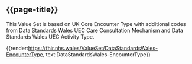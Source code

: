 <div class="warning"><span class="ImplementWarn"></span></div>

## {{page-title}}

This Value Set is based on UK Core Encounter Type with additional codes from Data Standards Wales UEC Care Consultation Mechanism and Data Standards Wales UEC Activity Type.

{{render:https://fhir.nhs.wales/ValueSet/DataStandardsWales-EncounterType, text:DataStandardsWales-EncounterType}}

